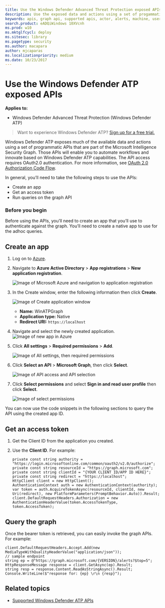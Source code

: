 ```yaml
---
title: Use the Windows Defender Advanced Threat Protection exposed APIs  
description: Use the exposed data and actions using a set of progammatic APIs that are part of the Microsoft Intelligence Security Graph.
keywords: apis, graph api, supported apis, actor, alerts, machine, user, domain, ip, file
search.product: eADQiWindows 10XVcnh
ms.prod: w10
ms.mktglfcycl: deploy
ms.sitesec: library
ms.pagetype: security
ms.author: macapara
author: mjcaparas
ms.localizationpriority: medium
ms.date: 10/23/2017
---
```


# Use the Windows Defender ATP exposed APIs 

**Applies to:**


- Windows Defender Advanced Threat Protection (Windows Defender ATP)



>Want to experience Windows Defender ATP? [Sign up for a free trial.](https://www.microsoft.com/en-us/WindowsForBusiness/windows-atp?ocid=docs-wdatp-exposedapis-abovefoldlink) 

Windows Defender ATP exposes much of the available data and actions using a set of programmatic APIs that are part of the Microsoft Intelligence Security Graph. Those APIs will enable you to automate workflows and innovate based on Windows Defender ATP capabilities. The API access requires OAuth2.0 authentication. For more information, see [OAuth 2.0 Authorization Code Flow](https://docs.microsoft.com/en-us/azure/active-directory/develop/active-directory-v2-protocols-oauth-code).

In general, you’ll need to take the following steps to use the APIs:
-	Create an app
-	Get an access token
-	Run queries on the graph API

### Before you begin
Before using the APIs, you’ll need to create an app that you’ll use to authenticate against the graph. You’ll need to create a native app to use for the adhoc queries. 

## Create an app

1.	Log on to [Azure](https://portal.azure.com).

2.	Navigate to **Azure Active Directory** > **App registrations** > **New application registration**. 

    ![Image of Microsoft Azure and navigation to application registration](images/atp-azure-new-app.png)

3.	In the Create window, enter the following information then click **Create**.

    ![Image of Create application window](images/atp-azure-create.png)

    - **Name:** WinATPGraph
    - **Application type:** Native
    - **Redirect URI:** `https://localhost`


4.	Navigate and select the newly created application.
    ![Image of new app in Azure](images/atp-azure-atp-app.png)

5.	Click **All settings** > **Required permissions** > **Add**.

    ![Image of All settings, then required permissions](images/atp-azure-required-permissions.png)

6.	Click **Select an API** > **Microsoft Graph**, then click **Select**.

    ![Image of API access and API selection](images/atp-azure-api-access.png)


7. Click **Select permissions** and select **Sign in and read user profile** then click **Select**.

    ![Image of select permissions](images/atp-azure-select-permissions.png)

You can now use the code snippets in the following sections to query the API using the created app ID.

## Get an access token
1.	Get the Client ID from the application you created.

2. Use the **Client ID**. For example:
    ```
    private const string authority = "https://login.microsoftonline.com/common/oauth2/v2.0/authorize";
    private const string resourceId = "https://graph.microsoft.com";
    private const string clientId = "{YOUR CLIENT ID/APP ID HERE}";
    private const string redirect = "https://localhost"; 
    HttpClient client = new HttpClient();
    AuthenticationContext auth = new AuthenticationContext(authority);
    var token = auth.AcquireTokenAsync(resourceId, clientId, new Uri(redirect), new PlatformParameters(PromptBehavior.Auto)).Result;
    client.DefaultRequestHeaders.Authorization = new AuthenticationHeaderValue(token.AccessTokenType, token.AccessToken);
    ```

## Query the graph
Once the bearer token is retrieved, you can easily invoke the graph APIs. For example:

```
client.DefaultRequestHeaders.Accept.Add(new MediaTypeWithQualityHeaderValue("application/json")); 
// sample endpoint
string ep = @"https://graph.microsoft.com/{VERSION}/alerts?$top=5";
HttpResponseMessage response = client.GetAsync(ep).Result;
string resp = response.Content.ReadAsStringAsync().Result;
Console.WriteLine($"response for: {ep} \r\n {resp}");
```


## Related topics
- [Supported Windows Defender ATP APIs](supported-apis-windows-defender-advanced-threat-protection.md)

